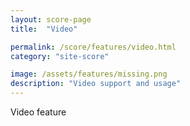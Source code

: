 ```yaml
---
layout: score-page
title:  "Video"

permalink: /score/features/video.html
category: "site-score"

image: /assets/features/missing.png
description: "Video support and usage"
---
```


Video feature
